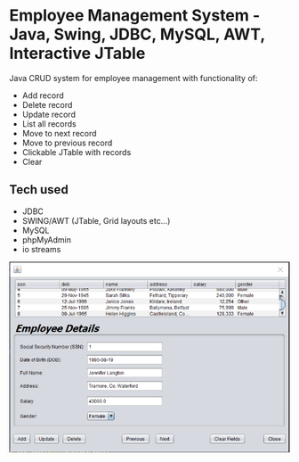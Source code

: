 # Employee  Management System - Java, Swing, JDBC, MySQL, AWT, Interactive JTable

Java CRUD system for employee management with functionality of:

  - Add record
  - Delete record
  - Update record
  - List all records
  - Move to next record
  - Move to previous record
  - Clickable JTable with records
  - Clear

## Tech used

* JDBC
* SWING/AWT (JTable, Grid layouts etc...)
* MySQL
* phpMyAdmin
* io streams

![Screenshot](systemImage.png)


